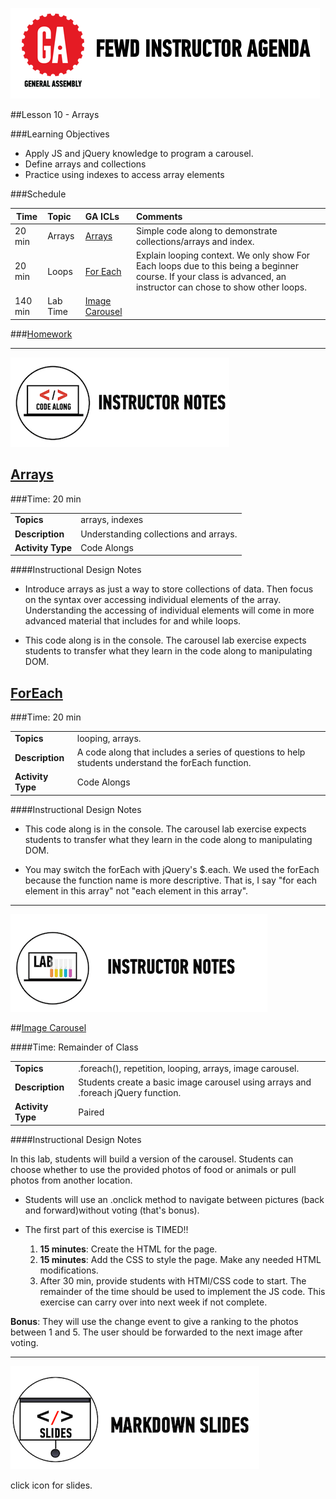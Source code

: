 ![GeneralAssemb.ly](../../img/icons/instr_agenda.png)


##Lesson 10 - Arrays


###Learning Objectives

*	Apply JS and jQuery knowledge to program a carousel.
*	Define arrays and collections 
*	Practice using indexes to access array elements


###Schedule


| Time        | Topic| GA ICLs| Comments |
| ------------- |:-------------|:-------------------|:----------------|
| 20 min | Arrays | [Arrays]() | Simple code along to demonstrate collections/arrays and index. |
| 20 min | Loops | [For Each]() | Explain looping context. We only show For Each loops due to this being a beginner course. If your class is advanced, an instructor can chose to show other loops. |
| 140 min | Lab Time| [Image Carousel]() |  |


###[Homework](../Homework/)



---

![Code Demo](../../img/icons/instr_code_along.png)

## [Arrays]()

###Time: 20 min

| | |
| ------------- |:-------------|
| __Topics__ | arrays, indexes | 
| __Description__| Understanding collections and arrays. |   
| __Activity Type__| Code Alongs| 
 
####Instructional Design Notes

*	Introduce arrays as just a way to store collections of data. Then focus on the syntax over accessing individual elements of the array. Understanding the accessing of individual elements will come in more advanced material that includes for and while loops.

*	This code along is in the console. The carousel lab exercise expects students to transfer what they learn in the code along to manipulating DOM. 




## [ForEach]()

###Time: 20 min

| | |
| ------------- |:-------------|
| __Topics__ | looping, arrays.| 
| __Description__| A code along that includes a series of questions to help students understand the forEach function. |    
| __Activity Type__| Code Alongs| 


####Instructional Design Notes

*	This code along is in the console. The carousel lab exercise expects students to transfer what they learn in the code along to manipulating DOM. 

*	You may switch the forEach with jQuery's $.each. We used the forEach because the function name is  more descriptive. That is, I say "for each element in this array" not "each element in this array".

---
 

![Exercise - Instructor](../../img/icons/instr_lab.png)



##[Image Carousel](starter_code/carousel_obfuscated)

####Time: Remainder of Class

| | |
| ------------- |:-------------|
| __Topics__ | .foreach(), repetition, looping, arrays, image carousel. | 
| __Description__| Students create a basic image carousel using arrays and .foreach jQuery function. |    
| __Activity Type__| Paired | 


####Instructional Design Notes 

In this lab, students will build a version of the carousel. Students can choose whether to use the provided photos of food or animals or pull photos from another location.

*	Students will use an .onclick method to navigate between pictures (back and forward)without voting (that's bonus).

*	The first part of this exercise is TIMED!! 
	1. __15 minutes__: Create the HTML for the page.
	2.	__15 minutes__: Add the CSS to style the page. Make any needed HTML modifications.
	3. After 30 min, provide students with HTMl/CSS code to start. The remainder of the time should be used to implement the JS code. This exercise can carry over into next week if not complete.


__Bonus__: They will use the change event to give a ranking to the photos between 1 and 5. The user should be forwarded to the next image after voting.


---


[![slides](../../img/icons/slides.png)](slides.md)

click icon for slides.
